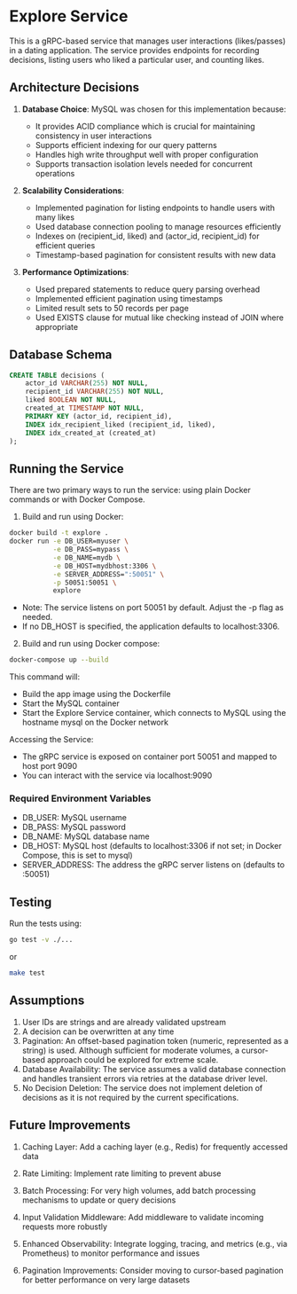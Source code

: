 # Explore Service

This is a gRPC-based service that manages user interactions (likes/passes) in a dating application. The service provides endpoints for recording decisions, listing users who liked a particular user, and counting likes.

## Architecture Decisions

1. **Database Choice**: MySQL was chosen for this implementation because:
   - It provides ACID compliance which is crucial for maintaining consistency in user interactions
   - Supports efficient indexing for our query patterns
   - Handles high write throughput well with proper configuration
   - Supports transaction isolation levels needed for concurrent operations

2. **Scalability Considerations**:
   - Implemented pagination for listing endpoints to handle users with many likes
   - Used database connection pooling to manage resources efficiently
   - Indexes on (recipient_id, liked) and (actor_id, recipient_id) for efficient queries
   - Timestamp-based pagination for consistent results with new data

3. **Performance Optimizations**:
   - Used prepared statements to reduce query parsing overhead
   - Implemented efficient pagination using timestamps
   - Limited result sets to 50 records per page
   - Used EXISTS clause for mutual like checking instead of JOIN where appropriate

## Database Schema

```sql
CREATE TABLE decisions (
    actor_id VARCHAR(255) NOT NULL,
    recipient_id VARCHAR(255) NOT NULL,
    liked BOOLEAN NOT NULL,
    created_at TIMESTAMP NOT NULL,
    PRIMARY KEY (actor_id, recipient_id),
    INDEX idx_recipient_liked (recipient_id, liked),
    INDEX idx_created_at (created_at)
);
```

## Running the Service

There are two primary ways to run the service: using plain Docker commands or with Docker Compose.

1. Build and run using Docker:

```bash
docker build -t explore .
docker run -e DB_USER=myuser \
           -e DB_PASS=mypass \
           -e DB_NAME=mydb \
           -e DB_HOST=mydbhost:3306 \
           -e SERVER_ADDRESS=":50051" \
           -p 50051:50051 \
           explore
```

- Note: The service listens on port 50051 by default. Adjust the -p flag as needed.
- If no DB_HOST is specified, the application defaults to localhost:3306.

2. Build and run using Docker compose:

```bash
docker-compose up --build
```

This command will:
- Build the app image using the Dockerfile
- Start the MySQL container
- Start the Explore Service container, which connects to MySQL using the hostname mysql on the Docker network

Accessing the Service:
- The gRPC service is exposed on container port 50051 and mapped to host port 9090
- You can interact with the service via localhost:9090

### Required Environment Variables

- DB_USER: MySQL username
- DB_PASS: MySQL password
- DB_NAME: MySQL database name
- DB_HOST: MySQL host (defaults to localhost:3306 if not set; in Docker Compose, this is set to mysql)
- SERVER_ADDRESS: The address the gRPC server listens on (defaults to :50051)

## Testing

Run the tests using:

```bash
go test -v ./...
```

or

```bash
make test
```

## Assumptions

1. User IDs are strings and are already validated upstream
2. A decision can be overwritten at any time
3. Pagination: An offset-based pagination token (numeric, represented as a string) is used. Although sufficient for moderate volumes, a cursor-based approach could be explored for extreme scale.
4. Database Availability: The service assumes a valid database connection and handles transient errors via retries at the database driver level.
5. No Decision Deletion: The service does not implement deletion of decisions as it is not required by the current specifications.

## Future Improvements

1. Caching Layer: Add a caching layer (e.g., Redis) for frequently accessed data

2. Rate Limiting: Implement rate limiting to prevent abuse

3. Batch Processing: For very high volumes, add batch processing mechanisms to update or query decisions

4. Input Validation Middleware: Add middleware to validate incoming requests more robustly

5. Enhanced Observability: Integrate logging, tracing, and metrics (e.g., via Prometheus) to monitor performance and issues

6. Pagination Improvements: Consider moving to cursor-based pagination for better performance on very large datasets
